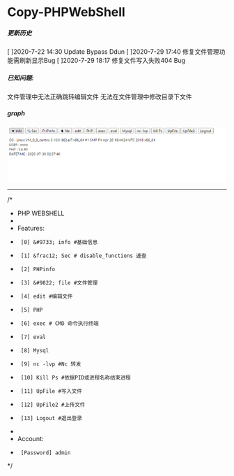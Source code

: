 # Copy-PHPWebShell

<h5>更新历史</h5>
[ ]2020-7-22 14:30 Update Bypass Ddun  
[ ]2020-7-29 17:40 修复文件管理功能需刷新显示Bug  
[ ]2020-7-29 18:17 修复文件写入失败404 Bug  



<h5>已知问题:</h5>
文件管理中无法正确跳转编辑文件 无法在文件管理中修改目录下文件


<h5>graph</h5>

![alt text](copy1.png)
___

/* 
 * PHP WEBSHELL
 *
 * Features:
 *		[0] &#9733; info #基础信息
 *		[1] &frac12; Sec # disable_functions 速查
 *		[2] PHPinfo
 *		[3] &#9822; file #文件管理
 *		[4] edit #编辑文件
 *		[5] PHP
 *		[6] exec # CMD 命令执行终端
 *		[7] eval
 *		[8] Mysql
 *		[9] nc -lvp #Nc 转发
 *		[10] Kill Ps #依据PID或进程名称结束进程
 *		[11] UpFile #写入文件
 *		[12] UpFile2 #上传文件
 *		[13] Logout #退出登录
 *
 * Account:
 *		[Password] admin
 */
